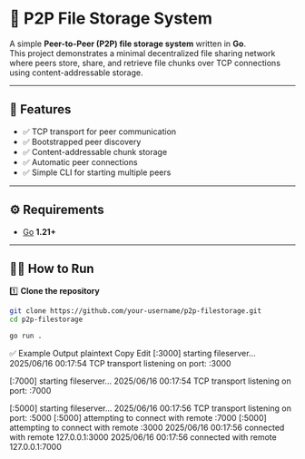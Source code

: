 
# 📁 P2P File Storage System

A simple **Peer-to-Peer (P2P) file storage system** written in **Go**.  
This project demonstrates a minimal decentralized file sharing network where peers store, share, and retrieve file chunks over TCP connections using content-addressable storage.

---

## 🚀 Features

- ✅ TCP transport for peer communication  
- ✅ Bootstrapped peer discovery  
- ✅ Content-addressable chunk storage  
- ✅ Automatic peer connections  
- ✅ Simple CLI for starting multiple peers  

---


## ⚙️ Requirements

- [Go](https://go.dev/) **1.21+**

---

## 🏃‍♂️ How to Run

1️⃣ **Clone the repository**

```bash
git clone https://github.com/your-username/p2p-filestorage.git
cd p2p-filestorage

go run . 
```

✅ Example Output
plaintext
Copy
Edit
[:3000] starting fileserver...
2025/06/16 00:17:54 TCP transport listening on port: :3000

[:7000] starting fileserver...
2025/06/16 00:17:54 TCP transport listening on port: :7000

[:5000] starting fileserver...
2025/06/16 00:17:56 TCP transport listening on port: :5000
[:5000] attempting to connect with remote :7000
[:5000] attempting to connect with remote :3000
2025/06/16 00:17:56 connected with remote 127.0.0.1:3000
2025/06/16 00:17:56 connected with remote 127.0.0.1:7000
